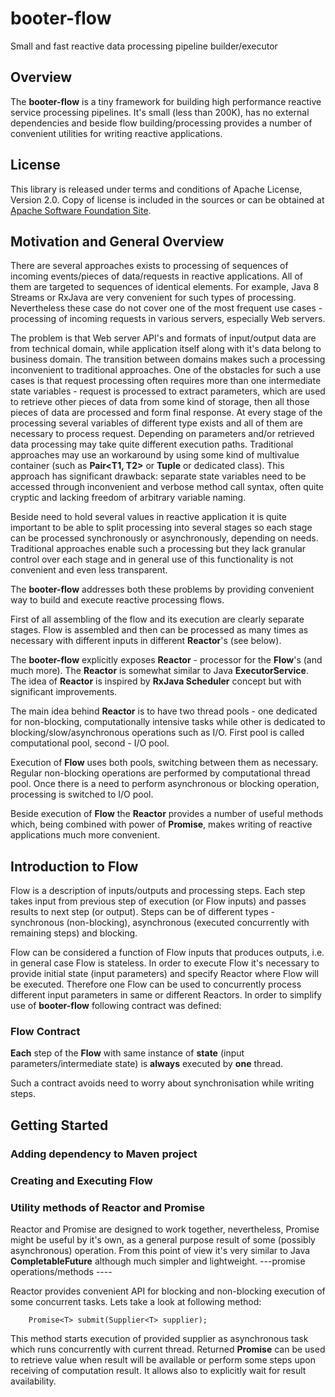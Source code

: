 # booter-flow
Small and fast reactive data processing pipeline builder/executor

## Overview
The **booter-flow** is a tiny framework for building high performance reactive service processing pipelines. It's small 
(less than 200K), has no external dependencies and beside flow building/processing provides a number of convenient 
utilities for writing reactive applications.   

## License
This library is released under terms and conditions of Apache License, Version 2.0.
Copy of license is included in the sources or can be obtained at 
[Apache Software Foundation Site](http://www.apache.org/licenses/LICENSE-2.0). 

## Motivation and General Overview
There are several approaches exists to processing of sequences of incoming events/pieces of data/requests in reactive applications.
All of them are targeted to sequences of identical elements. For example, Java 8 Streams or RxJava are very convenient for such types
of processing. Nevertheless these case do not cover one of the most frequent use cases - processing of incoming requests in various 
servers, especially Web servers. 

The problem is that Web server API's and formats of input/output data
are from technical domain, while application itself along with it's data belong to business domain. The transition between
domains makes such a processing inconvenient to traditional approaches. One of the obstacles for such a use cases is that
request processing often requires more than one intermediate state variables - request is processed to extract parameters,
which are used to retrieve other pieces of data from some kind of storage, then all those pieces of data are 
processed and form final response. At every stage of the processing several variables of different type exists and all 
of them are necessary to process request. Depending on parameters and/or retrieved data processing may take quite different
execution paths. Traditional approaches may use an workaround by using some kind of multivalue container
(such as **Pair<T1, T2>** or **Tuple** or dedicated class). This approach has significant drawback: separate state variables need 
to be accessed through inconvenient and verbose method call syntax, often quite cryptic and lacking freedom of arbitrary
variable naming. 

Beside need to hold several values in reactive application it is quite important to be able to split processing into several 
stages so each stage can be processed synchronously or asynchronously, depending on needs. Traditional approaches enable such 
a processing but they lack granular control over each stage and in general use of this functionality is not convenient and 
even less transparent. 

The **booter-flow** addresses both these problems by providing convenient way to build and execute reactive processing
flows.

First of all assembling of the flow and its execution are clearly separate stages. Flow is assembled and then can be 
processed as many times as necessary with different inputs in different
**Reactor**'s (see below). 

The **booter-flow** explicitly exposes **Reactor** - processor for the **Flow**'s (and much more). The **Reactor** is somewhat similar to 
Java **ExecutorService**. The idea of **Reactor** is inspired by **RxJava Scheduler** concept but with significant improvements.

The main idea behind **Reactor** is to have two thread pools - one dedicated for non-blocking, computationally intensive tasks
while other is dedicated to blocking/slow/asynchronous operations such as I/O. First pool is called computational pool, second - I/O pool. 

Execution of **Flow** uses both pools, switching between them as necessary. Regular non-blocking operations are performed by 
computational thread pool. Once there is a need to perform asynchronous or blocking operation, processing is switched to I/O pool.

Beside execution of **Flow** the **Reactor** provides a number of useful methods which, being combined with power of **Promise**,
makes writing of reactive applications much more convenient.

## Introduction to Flow
Flow is a description of inputs/outputs and processing steps. Each step takes input from previous step of execution (or Flow inputs)
and passes results to next step (or output). Steps can be of different types - synchronous (non-blocking), asynchronous (executed 
concurrently with remaining steps) and blocking.

Flow can be considered a function of Flow inputs that produces outputs, i.e. in general case Flow is
stateless. In order to execute Flow it's necessary to provide initial state (input parameters) and specify Reactor where Flow will 
be executed. Therefore one Flow
can be used to concurrently process different input parameters in same or different Reactors. In order to simplify use of 
**booter-flow** following contract was defined:

### Flow Contract
__Each__ step of the **Flow** with same instance of __state__ (input parameters/intermediate state) is __always__ executed 
by __one__ thread. 

Such a contract avoids need to worry about synchronisation while writing steps.

## Getting Started
### Adding dependency to Maven project
### Creating and Executing Flow
### Utility methods of Reactor and Promise
Reactor and Promise are designed to work together, nevertheless, Promise might be useful 
by it's own, as a general purpose result of some (possibly asynchronous) operation. From this point
of view it's very similar to Java **CompletableFuture** although much simpler and lightweight.
---promise operations/methods ----

Reactor provides convenient API for blocking and non-blocking execution of some 
concurrent tasks. Lets take a look at following method:
~~~
    Promise<T> submit(Supplier<T> supplier);
~~~
This method starts execution of provided supplier as asynchronous task which runs concurrently with current thread. 
Returned **Promise** can be used to retrieve value when result will be available or perform some steps
upon receiving of computation result. It allows also to explicitly wait for result availability.
